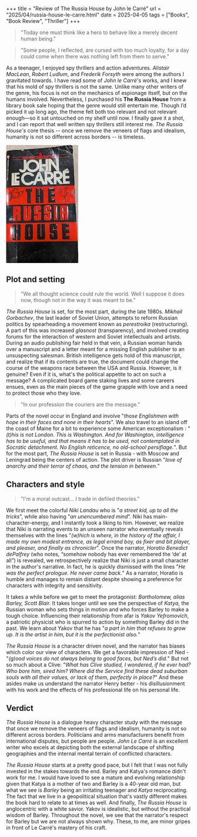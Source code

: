 +++
title = "Review of The Russia House by John le Carr&eacute;"
url = "2025/04/russia-house-le-carre.html" 
date = 2025-04-05
tags = ["Books", "Book Review", "Thriller"]
+++

> "Today one must think like a hero to behave like a merely decent human being."

> "Some people, I reflected, are cursed with too much loyalty, for a day could come when there was nothing left from them to serve."

As a teenager, I enjoyed spy thrillers and action adventures. *Alistair MacLean*, *Robert Ludlum*, and *Frederik Forsyth* were among the authors I gravitated towards. I have read some of *John le Carr&eacute;*'s works, and I knew that his mold of spy thrillers is not the same. Unlike many other writers of the genre, his focus is not on the mechanics of espionage itself, but on the humans involved. Nevertheless, I purchased his **The Russia House** from a library book sale hoping that the genre would still entertain me. Though I’d picked it up long ago, the theme felt both too relevant and not relevant enough—so it sat untouched on my shelf until now. I finally gave it a shot, and I can report that well written spy thrillers still interest me. *The Russia House's* core thesis -- once we remove the veneers of flags and idealism, humanity is not so different across borders -- is timeless.

![alt](featuredSmall.jpeg)
## Plot and setting

>"We all thought science could rule the world. Well I suppose it does now, though not in the way it was meant to be."

*The Russia House* is set, for the most part, during the late 1980s. *Mikhail Gorbachev*, the last leader of Soviet Union, attempts to reform Russian politics by spearheading a movement known as *perestroika* (restructuring). A part of this was increased *glasnost* (transparency), and involved creating forums for the interaction of western and Soviet intellectuals and artists. During an audio publishing fair held in that vein, a Russian woman hands over a manuscript and a letter meant for a missing English publisher to an unsuspecting salesman. British intelligence gets hold of this manuscript, and realize that if its contents are true, the document could change the course of the weapons race between the USA and Russia. However, is it genuine? Even if it is, what's the political appetite to act on such a message? A complicated board game staking lives and some careers ensues, even as the main pieces of the game grapple with love and a need to protect those who they love.

> "In our profession the couriers are the message."

Parts of the novel occur in England and involve "*those Englishmen with hope in their faces and none in their hearts*". We also travel to an island off the coast of Maine for a bit to experience some American exceptionalism  : "*(t)his is not London. This is Washington. And for Washington, intelligence has to be useful, and that means it has to be used, not contemplated in Socratic detachment. No English reticence, no old-school persiflage.*". But for the most part, *The Russia House* is set in Russia - with Moscow and Leningrad being the centers of action. The plot driver is Russian "*love of anarchy and their terror of chaos, and the tension in between.*"
## Characters and style

> "I'm a moral outcast… I trade in defiled theories."

We first meet the colorful *Niki Landau* who is  "*a street kid, up to all the tricks*", while also having "*an unencumbered mind*". Niki has main-character-energy, and I instantly took a liking to him. However, we realize that Niki is narrating events to an unseen narrator who eventually reveals themselves with the lines "*(w)hich is where, in the history of the affair, I made my own modest entrance, as legal errand boy, as fixer and bit player, and pleaser, and finally as chronicler*".  Once the narrator, *Horatio Benedict dePalfrey* (who notes, “somehow nobody has ever remembered the ‘de’ at all”) is revealed, we retrospectively realize that Niki is just a small character in the author's narrative. In fact, he is quickly dismissed with the lines "*He was the perfect prologue. He never came back.*" As a narrator, Horatio is humble and manages to remain distant despite showing a preference for characters with integrity and sensitivity.

It takes a while before we get to meet the protagonist: *Bartholomew, alias Barley, Scott Blair.*  It takes longer until we see the perspective of *Katya*, the Russian woman who sets things in motion and who forces Barley to make a tough choice. Influencing their relationship from afar is *Yakov Yefromovich*, a patriotic physicist who is spurred to action by something Barley did in the past. We learn about Yakov that he has "*a part in him that refuses to grow up. It is the artist in him, but it is the perfectionist also.*"

*The Russia House* is a character driven novel, and the narrator has biases which color our view of characters. We get a favorable impression of Ned - "*(g)ood voices do not always belong to good faces, but Ned’s did.*" But not so much about a Clive: "*What has Clive studied, I wondered, if he ever had? Who bore him, sired him? Where did the Service find these dead suburban souls with all their values, or lack of them, perfectly in place?*" And these asides make us understand the narrator Henry better - his disillusionment with his work and the effects of his professional life on his personal life.
## Verdict

*The Russia House* is a dialogue heavy character study with the message that once we remove the veneers of flags and idealism, humanity is not so different across borders. Politicians and arms manufacturers benefit from international disputes, but people are people. *John Le Carr&eacute;* is an excellent writer who excels at depicting both the external landscape of shifting geographies and the internal mental terrain of conflicted characters. 

*The Russia House* starts at a pretty good pace, but I felt that I was not fully invested in the stakes towards the end. Barley and Katya's romance didn't work for me. I would have loved to see a mature and evolving relationship given that Katya is a mother of two and Barley is a 40-year old man, but what we see is *Barley* being an irritating teenager and *Katya* reciprocating. The fact that we live in a geopolitical situation that's vastly different makes the book hard to relate to at times as well. And finally, *The Russia House* is anglocentric with a white savior. Yakov is idealistic, but without the practical wisdom of Barley. Throughout the novel, we see that the narrator's respect for Barley but we are not always shown why. These, to me, are minor gripes in front of Le Carr&eacute;'s mastery of his craft. 









